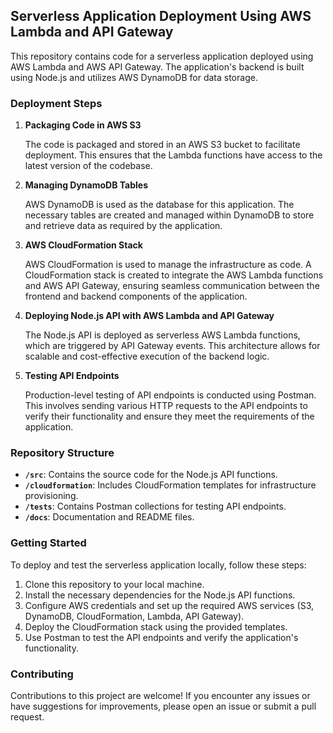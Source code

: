 ## Serverless Application Deployment Using AWS Lambda and API Gateway

This repository contains code for a serverless application deployed using AWS Lambda and AWS API Gateway. The application's backend is built using Node.js and utilizes AWS DynamoDB for data storage.

### Deployment Steps

1. **Packaging Code in AWS S3**

   The code is packaged and stored in an AWS S3 bucket to facilitate deployment. This ensures that the Lambda functions have access to the latest version of the codebase.

2. **Managing DynamoDB Tables**

   AWS DynamoDB is used as the database for this application. The necessary tables are created and managed within DynamoDB to store and retrieve data as required by the application.

3. **AWS CloudFormation Stack**

   AWS CloudFormation is used to manage the infrastructure as code. A CloudFormation stack is created to integrate the AWS Lambda functions and AWS API Gateway, ensuring seamless communication between the frontend and backend components of the application.

4. **Deploying Node.js API with AWS Lambda and API Gateway**

   The Node.js API is deployed as serverless AWS Lambda functions, which are triggered by API Gateway events. This architecture allows for scalable and cost-effective execution of the backend logic.

5. **Testing API Endpoints**

   Production-level testing of API endpoints is conducted using Postman. This involves sending various HTTP requests to the API endpoints to verify their functionality and ensure they meet the requirements of the application.

### Repository Structure

- **`/src`**: Contains the source code for the Node.js API functions.
- **`/cloudformation`**: Includes CloudFormation templates for infrastructure provisioning.
- **`/tests`**: Contains Postman collections for testing API endpoints.
- **`/docs`**: Documentation and README files.

### Getting Started

To deploy and test the serverless application locally, follow these steps:

1. Clone this repository to your local machine.
2. Install the necessary dependencies for the Node.js API functions.
3. Configure AWS credentials and set up the required AWS services (S3, DynamoDB, CloudFormation, Lambda, API Gateway).
4. Deploy the CloudFormation stack using the provided templates.
5. Use Postman to test the API endpoints and verify the application's functionality.

### Contributing

Contributions to this project are welcome! If you encounter any issues or have suggestions for improvements, please open an issue or submit a pull request.
